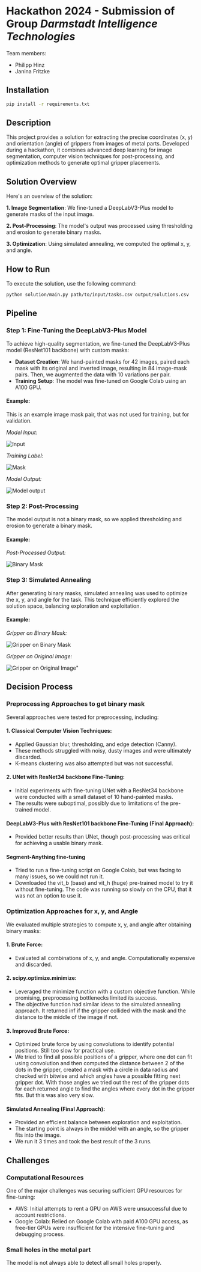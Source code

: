 # Hackathon 2024 - Submission of Group *Darmstadt Intelligence Technologies*
Team members:
- Philipp Hinz
- Janina Fritzke
## Installation
```bash
pip install -r requirements.txt
```
## Description
This project provides a solution for extracting the precise coordinates (x, y) and orientation (angle) 
of grippers from images of metal parts. Developed during a hackathon, it combines advanced deep learning 
for image segmentation, computer vision techniques for post-processing, and optimization methods to generate 
optimal gripper placements.

## Solution Overview
Here's an overview of the solution:

**1. Image Segmentation**:
We fine-tuned a DeepLabV3-Plus model to generate masks of the input image. 

**2. Post-Processing**:
The model's output was processed using thresholding and erosion to generate binary masks.

**3. Optimization**:
Using simulated annealing, we computed the optimal x, y, and angle.

## How to Run
To execute the solution, use the following command:
```bash
python solution/main.py path/to/input/tasks.csv output/solutions.csv
```

## Pipeline

### Step 1: Fine-Tuning the DeepLabV3-Plus Model

To achieve high-quality segmentation, we fine-tuned the DeepLabV3-Plus model (ResNet101 backbone) with custom masks:
- **Dataset Creation**: We hand-painted masks for 42 images, paired each mask with its original 
and inverted image, resulting in 84 image-mask pairs. Then, we augmented the data with 10 
variations per pair.
- **Training Setup**: The model was fine-tuned on Google Colab using an A100 GPU.

#### Example:
This is an example image mask pair, that was not used for training, but for validation.

*Model Input:*

![Input](readme_images/image_27.png)

*Training Label:*

![Mask](readme_images/mask_27.png)

*Model Output:*

![Model output](readme_images/image_27_output.png)

### Step 2: Post-Processing
The model output is not a binary mask, so we applied thresholding and erosion to generate a 
binary mask.

#### Example:

*Post-Processed Output:*

![Binary Mask](readme_images/image_27_output_prediction.png)

### Step 3: Simulated Annealing
After generating binary masks, simulated annealing was used to optimize the x, y, and angle 
for the task. This technique efficiently explored the solution space, balancing exploration 
and exploitation.

#### Example:

*Gripper on Binary Mask:*

![Gripper on Binary Mask](readme_images/image_27_gripper_on_mask.png)

*Gripper on Original Image:*

![Gripper on Original Image](readme_images/image_27_solution.png)"

## Decision Process

### Preprocessing Approaches to get binary mask
Several approaches were tested for preprocessing, including:

#### 1. Classical Computer Vision Techniques:
- Applied Gaussian blur, thresholding, and edge detection (Canny).
- These methods struggled with noisy, dusty images and were ultimately discarded.
- K-means clustering was also attempted but was not successful.

#### 2. UNet with ResNet34 backbone Fine-Tuning:
- Initial experiments with fine-tuning UNet with a ResNet34 backbone were conducted with a small dataset of 
10 hand-painted masks.
- The results were suboptimal, possibly due to limitations of the pre-trained model.

#### DeepLabV3-Plus with ResNet101 backbone Fine-Tuning (Final Approach):
- Provided better results than UNet, though post-processing was critical for achieving a usable binary mask.

#### Segment-Anything fine-tuning
- Tried to run a fine-tuning script on Google Colab, but was facing to many issues, so we could
not run it.
- Downloaded the vit_b (base) and vit_h (huge) pre-trained model to try it without fine-tuning.
The code was running so slowly on the CPU, that it was not an option to use it.

### Optimization Approaches for x, y, and Angle

We evaluated multiple strategies to compute x, y, and angle after obtaining binary masks:
#### 1. Brute Force:
- Evaluated all combinations of x, y, and angle. Computationally expensive and discarded.

#### 2. scipy.optimize.minimize:
- Leveraged the minimize function with a custom objective function. While promising, 
preprocessing bottlenecks limited its success.
- The objective function had similar ideas to the simulated annealing approach. It returned
inf if the gripper collided with the mask and the distance to the middle of the image if not.

#### 3. Improved Brute Force:
- Optimized brute force by using convolutions to identify potential positions. Still too slow 
for practical use.
- We tried to find all possible positions of a gripper, where one dot can fit using convolution
and then computed the distance between 2 of the dots in the gripper, created a mask with a circle
in data radius and checked with bitwise and which angles have a possible fitting next gripper dot.
With those angles we tried out the rest of the gripper dots for each returned angle to find the
angles where every dot in the gripper fits. But this was also very slow.

#### Simulated Annealing (Final Approach):
- Provided an efficient balance between exploration and exploitation.
- The starting point is always in the middel with an angle, so the gripper fits into the image.
- We run it 3 times and took the best result of the 3 runs.

## Challenges

### Computational Resources
One of the major challenges was securing sufficient GPU resources for fine-tuning:
- AWS: Initial attempts to rent a GPU on AWS were unsuccessful due to account 
restrictions. 
- Google Colab: Relied on Google Colab with paid A100 GPU access, as free-tier 
GPUs were insufficient for the intensive fine-tuning and debugging process.

### Small holes in the metal part
The model is not always able to detect all small holes properly.
